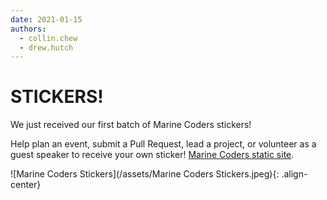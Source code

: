 ```yaml
---
date: 2021-01-15
authors:
  - collin.chew
  - drew.hutch
---
```

#  STICKERS!  

We just received our first batch of Marine Coders stickers! 
<!-- more -->
Help plan an event, submit a Pull Request, lead a project, or volunteer as a guest speaker to receive your own sticker! [Marine Coders static site](https://marines.dev/).

![Marine Coders Stickers](/assets/Marine Coders Stickers.jpeg){: .align-center} 

